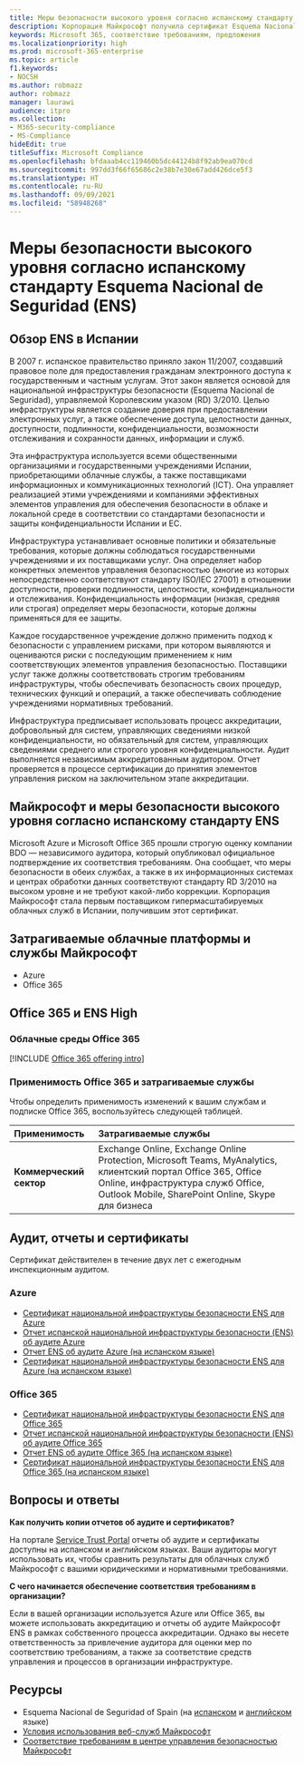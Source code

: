 ```yaml
---
title: Меры безопасности высокого уровня согласно испанскому стандарту Esquema Nacional de Seguridad (ENS)
description: Корпорация Майкрософт получила сертификат Esquema Nacional de Seguridad (национальная инфраструктура безопасности) в Испании.
keywords: Microsoft 365, соответствие требованиям, предложения
ms.localizationpriority: high
ms.prod: microsoft-365-enterprise
ms.topic: article
f1.keywords:
- NOCSH
ms.author: robmazz
author: robmazz
manager: laurawi
audience: itpro
ms.collection:
- M365-security-compliance
- MS-Compliance
hideEdit: true
titleSuffix: Microsoft Compliance
ms.openlocfilehash: bfdaaab4cc119460b5dc44124b8f92ab9ea070cd
ms.sourcegitcommit: 997dd3f66f65686c2e38b7e30e67add426dce5f3
ms.translationtype: HT
ms.contentlocale: ru-RU
ms.lasthandoff: 09/09/2021
ms.locfileid: "58948268"
---
```

# <a name="spain-esquema-nacional-de-seguridad-ens-high-level-security-measures"></a>Меры безопасности высокого уровня согласно испанскому стандарту Esquema Nacional de Seguridad (ENS)

## <a name="spain-ens-overview"></a>Обзор ENS в Испании

В 2007 г. испанское правительство приняло закон 11/2007, создавший правовое поле для предоставления гражданам электронного доступа к государственным и частным услугам. Этот закон является основой для национальной инфраструктуры безопасности (Esquema Nacional de Seguridad), управляемой Королевским указом (RD) 3/2010. Целью инфраструктуры является создание доверия при предоставлении электронных услуг, а также обеспечение доступа, целостности данных, доступности, подлинности, конфиденциальности, возможности отслеживания и сохранности данных, информации и служб.

Эта инфраструктура используется всеми общественными организациями и государственными учреждениями Испании, приобретающими облачные службы, а также поставщиками информационных и коммуникационных технологий (ICT). Она управляет реализацией этими учреждениями и компаниями эффективных элементов управления для обеспечения безопасности в облаке и локальной среде в соответствии со стандартами безопасности и защиты конфиденциальности Испании и ЕС.

Инфраструктура устанавливает основные политики и обязательные требования, которые должны соблюдаться государственными учреждениями и их поставщиками услуг. Она определяет набор конкретных элементов управления безопасностью (многие из которых непосредственно соответствуют стандарту ISO/IEC 27001) в отношении доступности, проверки подлинности, целостности, конфиденциальности и отслеживания. Конфиденциальность информации (низкая, средняя или строгая) определяет меры безопасности, которые должны применяться для ее защиты.

Каждое государственное учреждение должно применить подход к безопасности с управлением рисками, при котором выявляются и оцениваются риски с последующим применением к ним соответствующих элементов управления безопасностью. Поставщики услуг также должны соответствовать строгим требованиям инфраструктуры, чтобы обеспечивать безопасность своих процедур, технических функций и операций, а также обеспечивать соблюдение учреждениями нормативных требований.

Инфраструктура предписывает использовать процесс аккредитации, добровольный для систем, управляющих сведениями низкой конфиденциальности, но обязательный для систем, управляющих сведениями среднего или строгого уровня конфиденциальности. Аудит выполняется независимым аккредитованным аудитором. Отчет проверяется в процессе сертификации до принятия элементов управления риском на заключительном этапе аккредитации.

## <a name="microsoft-and-spain-ens-high-level-security-measures"></a>Майкрософт и меры безопасности высокого уровня согласно испанскому стандарту ENS

Microsoft Azure и Microsoft Office 365 прошли строгую оценку компании BDO — независимого аудитора, который опубликовал официальное подтверждение их соответствия требованиям. Она сообщает, что меры безопасности в обеих службах, а также в их информационных системах и центрах обработки данных соответствуют стандарту RD 3/2010 на высоком уровне и не требуют какой-либо коррекции. Корпорация Майкрософт стала первым поставщиком гипермасштабируемых облачных служб в Испании, получившим этот сертификат.

## <a name="microsoft-in-scope-cloud-platforms--services"></a>Затрагиваемые облачные платформы и службы Майкрософт

- Azure
- Office 365

## <a name="office-365-and-ens-high"></a>Office 365 и ENS High

### <a name="office-365-cloud-environments"></a>Облачные среды Office 365

[!INCLUDE [Office 365 offering intro](../includes/o365-offering-introduction.md)]

### <a name="office-365-applicability-and-in-scope-services"></a>Применимость Office 365 и затрагиваемые службы

Чтобы определить применимость изменений к вашим службам и подписке Office 365, воспользуйтесь следующей таблицей.

| **Применимость** | **Затрагиваемые службы** |
|:------------------|:----------------------|
| **Коммерческий сектор** | Exchange Online, Exchange Online Protection, Microsoft Teams, MyAnalytics, клиентский портал Office 365, Office Online, инфраструктура служб Office, Outlook Mobile, SharePoint Online, Skype для бизнеса |

## <a name="audits-reports-and-certificates"></a>Аудит, отчеты и сертификаты

Сертификат действителен в течение двух лет с ежегодным инспекционным аудитом.

### <a name="azure"></a>Azure

- [Сертификат национальной инфраструктуры безопасности ENS для Azure](https://aka.ms/AzureNationalSecurityFrameworkENSCertificate)
- [Отчет испанской национальной инфраструктуры безопасности (ENS) об аудите Azure](https://aka.ms/AzureNationalSecurityFrameworkAuditReport)
- [Отчет ENS об аудите Azure (на испанском языке)](https://aka.ms/AzureInformeAuditoriaENS)
- [Сертификат национальной инфраструктуры безопасности ENS для Azure (на испанском языке)](https://aka.ms/AzureNationalSecurityFrameworkCertificadoENS)

### <a name="office-365"></a>Office 365

- [Сертификат национальной инфраструктуры безопасности ENS для Office 365](https://aka.ms/Office365NationalSecurityFrameworkENSCertificate)
- [Отчет испанской национальной инфраструктуры безопасности (ENS) об аудите Office 365](https://aka.ms/Office365NationalSecurityFrameworkAuditReport)
- [Отчет ENS об аудите Office 365 (на испанском языке)](https://aka.ms/Office365InformeAuditoriaENS)
- [Сертификат национальной инфраструктуры безопасности ENS для Office 365 (на испанском языке)](https://aka.ms/Office365NationalSecurityFrameworkCertificadoENS)

## <a name="frequently-asked-questions"></a>Вопросы и ответы

**Как получить копии отчетов об аудите и сертификатов?**

На портале [Service Trust Portal](https://aka.ms/stphelp) отчеты об аудите и сертификаты доступны на испанском и английском языках. Ваши аудиторы могут использовать их, чтобы сравнить результаты для облачных служб Майкрософт с вашими юридическими и нормативными требованиями.

**С чего начинается обеспечение соответствия требованиям в организации?**

Если в вашей организации используется Azure или Office 365, вы можете использовать аккредитацию и отчеты об аудите Майкрософт ENS в рамках собственного процесса аккредитации. Однако вы несете ответственность за привлечение аудитора для оценки мер по соответствию требованиям, а также за соответствие средств управления и процессов в организации инфраструктуре.

## <a name="resources"></a>Ресурсы

- Esquema Nacional de Seguridad of Spain (на [испанском](https://administracionelectronica.gob.es/pae_Home/pae_Estrategias/pae_Seguridad_Inicio/pae_Esquema_Nacional_de_Seguridad.html?idioma=sp#.Vwxp82mcGM8) и [английском](https://administracionelectronica.gob.es/pae_Home/pae_Estrategias/pae_Seguridad_Inicio/pae_Esquema_Nacional_de_Seguridad.html?idioma=en#.VwvcgmmcGM9) языке)
- [Условия использования веб-служб Майкрософт](https://aka.ms/Online-Services-Terms)
- [Соответствие требованиям в центре управления безопасностью Майкрософт](https://www.microsoft.com/trust-center/compliance/compliance-overview)
